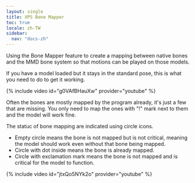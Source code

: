 ```yaml
---
layout: single
title: XPS Bone Mapper
toc: true
locale: zh-TW
sidebar:
  nav: "docs-zh"
---
```


Using the Bone Mapper feature to create a mapping between native bones and the MMD bone system so that motions can be played on those models.

If you have a model loaded but it stays in the standard pose, this is what you need to do to get it working.

{% include video id="g0VAfBHauXw" provider="youtube" %}

Often the bones are mostly mapped by the program already, it's just a few that are missing. You only need to map the ones with "!" mark next to them and the model will work fine.

The statuc of bone mapping are indicated using circle icons. 
* Empty  circle means the bone is not mapped but is not critical, meaning the model should work even without that bone being mapped. 
* Circle with dot inside means the bone is already mapped. 
* Circle with exclamation mark means the bone is not mapped and is critical for the model to function.

{% include video id="jtxQo5NYk2o" provider="youtube" %}

